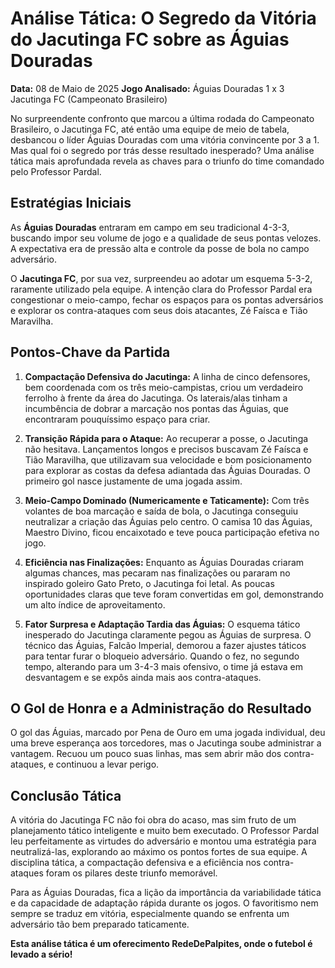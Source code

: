 # Análise Tática: O Segredo da Vitória do Jacutinga FC sobre as Águias Douradas

**Data:** 08 de Maio de 2025
**Jogo Analisado:** Águias Douradas 1 x 3 Jacutinga FC (Campeonato Brasileiro)

No surpreendente confronto que marcou a última rodada do Campeonato Brasileiro, o Jacutinga FC, até então uma equipe de meio de tabela, desbancou o líder Águias Douradas com uma vitória convincente por 3 a 1. Mas qual foi o segredo por trás desse resultado inesperado? Uma análise tática mais aprofundada revela as chaves para o triunfo do time comandado pelo Professor Pardal.

## Estratégias Iniciais

As **Águias Douradas** entraram em campo em seu tradicional 4-3-3, buscando impor seu volume de jogo e a qualidade de seus pontas velozes. A expectativa era de pressão alta e controle da posse de bola no campo adversário.

O **Jacutinga FC**, por sua vez, surpreendeu ao adotar um esquema 5-3-2, raramente utilizado pela equipe. A intenção clara do Professor Pardal era congestionar o meio-campo, fechar os espaços para os pontas adversários e explorar os contra-ataques com seus dois atacantes, Zé Faísca e Tião Maravilha.

## Pontos-Chave da Partida

1.  **Compactação Defensiva do Jacutinga:** A linha de cinco defensores, bem coordenada com os três meio-campistas, criou um verdadeiro ferrolho à frente da área do Jacutinga. Os laterais/alas tinham a incumbência de dobrar a marcação nos pontas das Águias, que encontraram pouquíssimo espaço para criar.

2.  **Transição Rápida para o Ataque:** Ao recuperar a posse, o Jacutinga não hesitava. Lançamentos longos e precisos buscavam Zé Faísca e Tião Maravilha, que utilizavam sua velocidade e bom posicionamento para explorar as costas da defesa adiantada das Águias Douradas. O primeiro gol nasce justamente de uma jogada assim.

3.  **Meio-Campo Dominado (Numericamente e Taticamente):** Com três volantes de boa marcação e saída de bola, o Jacutinga conseguiu neutralizar a criação das Águias pelo centro. O camisa 10 das Águias, Maestro Divino, ficou encaixotado e teve pouca participação efetiva no jogo.

4.  **Eficiência nas Finalizações:** Enquanto as Águias Douradas criaram algumas chances, mas pecaram nas finalizações ou pararam no inspirado goleiro Gato Preto, o Jacutinga foi letal. As poucas oportunidades claras que teve foram convertidas em gol, demonstrando um alto índice de aproveitamento.

5.  **Fator Surpresa e Adaptação Tardia das Águias:** O esquema tático inesperado do Jacutinga claramente pegou as Águias de surpresa. O técnico das Águias, Falcão Imperial, demorou a fazer ajustes táticos para tentar furar o bloqueio adversário. Quando o fez, no segundo tempo, alterando para um 3-4-3 mais ofensivo, o time já estava em desvantagem e se expôs ainda mais aos contra-ataques.

## O Gol de Honra e a Administração do Resultado

O gol das Águias, marcado por Pena de Ouro em uma jogada individual, deu uma breve esperança aos torcedores, mas o Jacutinga soube administrar a vantagem. Recuou um pouco suas linhas, mas sem abrir mão dos contra-ataques, e continuou a levar perigo.

## Conclusão Tática

A vitória do Jacutinga FC não foi obra do acaso, mas sim fruto de um planejamento tático inteligente e muito bem executado. O Professor Pardal leu perfeitamente as virtudes do adversário e montou uma estratégia para neutralizá-las, explorando ao máximo os pontos fortes de sua equipe. A disciplina tática, a compactação defensiva e a eficiência nos contra-ataques foram os pilares deste triunfo memorável.

Para as Águias Douradas, fica a lição da importância da variabilidade tática e da capacidade de adaptação rápida durante os jogos. O favoritismo nem sempre se traduz em vitória, especialmente quando se enfrenta um adversário tão bem preparado taticamente.

**Esta análise tática é um oferecimento RedeDePalpites, onde o futebol é levado a sério!**

